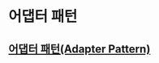 # 어댑터 패턴

## [어댑터 패턴(Adapter Pattern)](https://velog.io/@octo__/%EC%96%B4%EB%8C%91%ED%84%B0-%ED%8C%A8%ED%84%B4Adapter-Pattern)